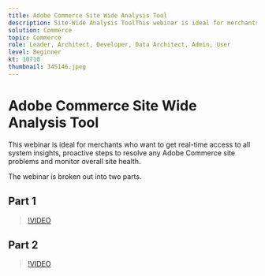 ```yaml
---
title: Adobe Commerce Site Wide Analysis Tool
description: Site-Wide Analysis ToolThis webinar is ideal for merchants who want to get real-time access to all system insights, proactive steps to resolve any Adobe Commerce site problems and monitor overall site health.
solution: Commerce
topic: Commerce
role: Leader, Architect, Developer, Data Architect, Admin, User
level: Beginner
kt: 10710
thumbnail: 345146.jpeg
---
```


# Adobe Commerce Site Wide Analysis Tool

This webinar is ideal for merchants who want to get real-time access to all system insights, proactive steps to resolve any Adobe Commerce site problems and monitor overall site health.

The webinar is broken out into two parts.

## Part 1

>[!VIDEO](https://video.tv.adobe.com/v/345145/?quality=12&learn=on)

## Part 2

>[!VIDEO](https://video.tv.adobe.com/v/345146/?quality=12&learn=on)